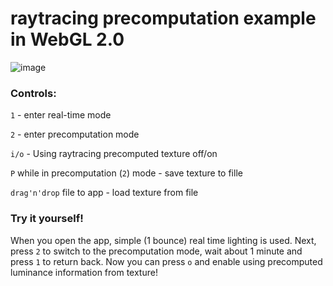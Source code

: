 # raytracing precomputation example in WebGL 2.0
![image](https://github.com/skibon02/webgl-rtx-precompute/assets/25740003/6991e1b9-c35c-44c1-9cdc-06961d915585)

### Controls:
`1` - enter real-time mode

`2` - enter precomputation mode

`i/o` - Using raytracing precomputed texture off/on

`P` while in precomputation (`2`) mode - save texture to fille

`drag'n'drop` file to app - load texture from file

### Try it yourself!
When you open the app, simple (1 bounce) real time lighting is used.
Next, press `2` to switch to the precomputation mode, wait about 1 minute and press `1` to return back.
Now you can press `o` and enable using precomputed luminance information from texture!
